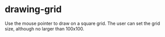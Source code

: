 # drawing-grid

Use the mouse pointer to draw on a square grid.
The user can set the grid size, although no larger than 100x100.